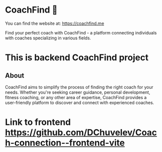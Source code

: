 # CoachFind 🤝

You can find the website at: https://coachfind.me

Find your perfect coach with CoachFind - a platform connecting individuals with coaches specializing in various fields.

# This is backend CoachFind project

## About

CoachFind aims to simplify the process of finding the right coach for your needs. Whether you're seeking career guidance, personal development, fitness coaching, or any other area of expertise, CoachFind provides a user-friendly platform to discover and connect with experienced coaches.

# Link to frontend https://github.com/DChuvelev/Coach-connection--frontend-vite
